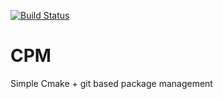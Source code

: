 [![Build Status](https://travis-ci.com/TheLartians/CPM.svg?branch=master)](https://travis-ci.com/TheLartians/CPM)

# CPM
Simple Cmake + git based package management
